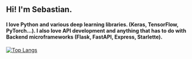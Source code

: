 ## Hi! I'm Sebastian.
#### I love Python and various deep learning libraries. (Keras, TensorFlow, PyTorch...). I also love API development and anything that has to do with Backend microframeworks (Flask, FastAPI, Express, Starlette).
[![Top Langs](https://github-readme-stats.vercel.app/api/top-langs/?username=sebaspv&show_icons=true&theme=radical&hide=jupyter%20notebook,html,css,typescript,dockerfile&layout=compact)](https://github.com/sebaspv/github-readme-stats)

